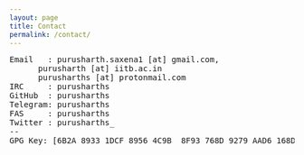```yaml
---
layout: page
title: Contact 
permalink: /contact/
---
```




<pre>
Email   : purusharth.saxena1 [at] gmail.com,  
	  purusharth [at] iitb.ac.in
	  purusharths [at] protonmail.com
IRC     : purusharths
GitHub  : purusharths
Telegram: purusharths
FAS     : purusharths
Twitter : purusharths_
--
GPG Key: [6B2A 8933 1DCF 8956 4C9B  8F93 768D 9279 AAD6 168D](http://keys.gnupg.net/pks/lookup?op=get&fingerprint=on&search=0x768D9279AAD6168D)


</pre>

